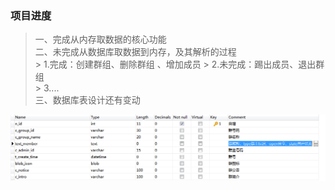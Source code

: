 ### 项目进度  
> 一、完成从内存取数据的核心功能     
> 二、未完成从数据库取数据到内存，及其解析的过程    
	> 1.完成：创建群组、删除群组 、增加成员 
	> 2.未完成：踢出成员、退出群组    
	> 3....  
> 三、数据库表设计还有变动      

![table:app_groupandmember](https://github.com/carsonWuu/openfire/blob/master/programme/groupFunction/app_groupandmember.png)
